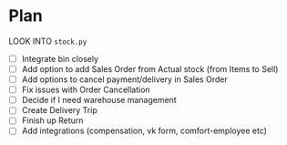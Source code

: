 # Plan

LOOK INTO `stock.py`

- [ ] Integrate bin closely
- [ ] Add option to add Sales Order from Actual stock (from Items to Sell)
- [ ] Add options to cancel payment/delivery in Sales Order
- [ ] Fix issues with Order Cancellation
- [ ] Decide if I need warehouse management
- [ ] Create Delivery Trip
- [ ] Finish up Return
- [ ] Add integrations (compensation, vk form, comfort-employee etc)
